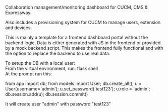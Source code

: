 Collaboration management/monitoring dashboard for CUCM, CMS & Expressway.

Also includes a provisioning system for CUCM to manage users, extension and devices.

This is mainly a template for a frontend dashboard portal without the backend logic. Data is either generated with JS in the frontend or provided by a mock backend script. This makes the frontend fully functional and with the option to replace the backend to use real data.

To setup the DB with a local user:<br>
From the virtual environment, run: flask shell<br>
At the prompt run this:

from app import db; from models import User; db.create_all(); u = User(username='admin'); u.set_password('test123'); u.role = 'admin'; db.session.add(u); db.session.commit()

It will create user "admin" with password "test123"
